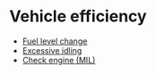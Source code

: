 # Vehicle efficiency

- [Fuel level change](vehicle-efficiency/fuel-level-change.md)
- [Excessive idling](vehicle-efficiency/excessive-idling.md)
- [Check engine (MIL)](vehicle-efficiency/check-engine-mil.md)